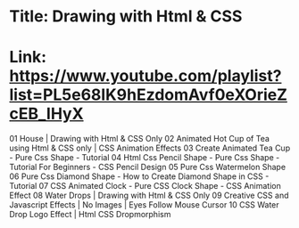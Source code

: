 # Title: Drawing with Html & CSS
# Link: https://www.youtube.com/playlist?list=PL5e68lK9hEzdomAvf0eXOrieZcEB_IHyX 

01 House | Drawing with Html & CSS Only 
02 Animated Hot Cup of Tea using Html & CSS only | CSS Animation Effects
03 Create Animated Tea Cup - Pure Css Shape - Tutorial
04 Html Css Pencil Shape - Pure Css Shape - Tutorial For Beginners - CSS Pencil Design
05 Pure Css Watermelon Shape
06 Pure Css Diamond Shape - How to Create Diamond Shape in CSS - Tutorial
07 CSS Animated Clock - Pure CSS Clock Shape - CSS Animation Effect
08 Water Drops | Drawing with Html & CSS Only
09 Creative CSS and Javascript Effects | No Images | Eyes Follow Mouse Cursor
10 CSS Water Drop Logo Effect | Html CSS Dropmorphism